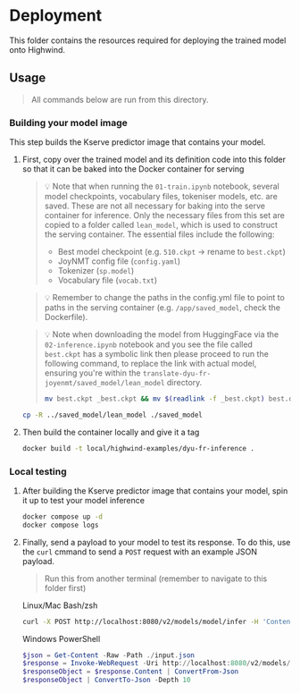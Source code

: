 # Deployment

This folder contains the resources required for deploying the trained model onto Highwind.

## Usage

> All commands below are run from this directory.

### Building your model image

This step builds the Kserve predictor image that contains your model.

1. First, copy over the trained model and its definition code into this folder so that it can be baked into the Docker container for serving

    > 💡 Note that when running the `01-train.ipynb` notebook, several model checkpoints, vocabulary files, tokeniser models, etc. are saved. These are not all necessary for baking into the serve container for inference. Only the necessary files from this set are copied to a folder called `lean_model`, which is used to construct the serving container. The essential files include the following:
    >
    > - Best model checkpoint (e.g. `510.ckpt` -> rename to `best.ckpt`)
    > - JoyNMT config file (`config.yaml`)
    > - Tokenizer (`sp.model`)
    > - Vocabulary file (`vocab.txt`)

    > 💡 Remember to change the paths in the config.yml file to point to paths in the serving container (e.g. `/app/saved_model`, check the Dockerfile).

    > 💡 Note when downloading the model from HuggingFace via the `02-inference.ipynb` notebook and you see the file called `best.ckpt` has a symbolic link then please proceed to run the following command, to replace the link with actual model, ensuring you're within the `translate-dyu-fr-joyenmt/saved_model/lean_model` directory.
    >
    > ```bash
    > mv best.ckpt _best.ckpt && mv $(readlink -f _best.ckpt) best.ckpt && rm _best.ckpt
    > ```

    ```bash
    cp -R ../saved_model/lean_model ./saved_model
    ```

1. Then build the container locally and give it a tag

    ```bash
    docker build -t local/highwind-examples/dyu-fr-inference .
    ```

### Local testing

1. After building the Kserve predictor image that contains your model, spin it up to test your model inference

    ```bash
    docker compose up -d
    docker compose logs
    ```

1. Finally, send a payload to your model to test its response. To do this, use the `curl` cmmand to send a `POST` request with an example JSON payload.

    >  Run this from another terminal (remember to navigate to this folder first)

    Linux/Mac Bash/zsh

    ```bash
    curl -X POST http://localhost:8080/v2/models/model/infer -H 'Content-Type: application/json' -d @./input.json
    ```

    Windows PowerShell

    ```PowerShell
    $json = Get-Content -Raw -Path ./input.json
    $response = Invoke-WebRequest -Uri http://localhost:8080/v2/models/model/infer -Method Post -ContentType 'application/json' -Body ([System.Text.Encoding]::UTF8.GetBytes($json))
    $responseObject = $response.Content | ConvertFrom-Json
    $responseObject | ConvertTo-Json -Depth 10
    ```
